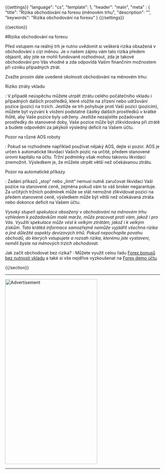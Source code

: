 {{settings}}
  "language": "cs",
  "template": 1,
  "header": "main",
  "meta" : {
    "title": "Rizika obchodování na forexu (měnovém trhu",
    "description": "",
    "keywords": "Rizika obchodování na forexu"
  }
{{/settings}}

<div class="row">
<div class="col-md-9" role="main" markdown="1">

{{section}}

#Rizika obchodování na forexu

Před vstupem na reálný trh je nutno uvědomit si veškerá rizika obsažená v obchodování s cizí měnou. Je v našem zájmu vám tato rizika předem objasnit, aby jste se mohli fundovaně rozhodnout, zda je takové obchodování pro Vás vhodné a zda odpovídá Vašim finančním možnostem při vzniku případných ztrát. 

Zvažte prosím dále uvedené okolnosti obchodování na měnovém trhu:


Riziko ztráty vkladu

:    V případě neúspěchu můžete utrpět ztrátu celého počátečního vkladu i případných dalších prostředků, které vložíte na zřízení nebo udržování pozice (pozic) na trzích. Jestliže se trh pohybuje proti Vaší pozici (pozicím), můžete být vyzvání k vložení podstatné částky dalších prostředků v krátké lhůtě, aby Vaše pozice byly udrženy. Jestliže nezajistíte požadované prostředky do stanovené doby, Vaše pozice může být zlikvidována při ztrátě a budete odpovědni za jakýkoli výsledný deficit na Vašem účtu.


Pozor na různé AOS roboty

:    Pokud se rozhodnete například používat nějaký AOS, dejte si pozor. AOS  je určen k automatické likvidaci Vašich pozic na určité, předem stanovené úrovni kapitálu na účtu. Tržní podmínky však mohou takovou likvidaci znemožnit. Výsledkem je, že můžete utrpět větší než očekávanou ztrátu.

Pozor na automatické příkazy

:    Zadání příkazů „stop“ nebo „limit“ nemusí nutně zaručovat likvidaci Vaší pozice na stanovené ceně, zejména pokud vám to váš broker negarantuje. Za určitých tržních podmínek může se stát nemožné zlikvidovat pozici na předem stanovené ceně, výsledkem může být větší než očekávaná ztráta nebo dokonce deficit na Vašem účtu.

*Vysoký stupeň spekulace obsažený v obchodování na měnovém trhu vzhledem k požadavkům malé marže, může pracovat proti vám, jakož i pro Vás. Využití spekulace může vést k velkým ztrátám, jakož i k velkým ziskům. Tato krátká informace samozřejmě nemůže vyjádřit všechna rizika a jiné důležité aspekty devizových trhů. Pokud nepochopíte povahu obchodů, do kterých vstupujete a rozsah rizika, kterému jste vystaveni, neměli byste na měnových trzích obchodovat.*

Jak začít obchodovat bez rizika?
:    Můžete využít celou řadu [Forex bonusů bez nutnosti vkladu](http://www.forexsrovnavac.cz/forex-bonus-no-deposit-bez-vkladu "Forex bonusy") a také si vše nejdříve vyzkoušenat na [Forex demo účtu](http://www.forexsrovnavac.cz/demo-ucet "Forex demo")


{{/section}}
</div>
<div class="col-md-3" markdown="1">
<!--
<div class="well" markdown="1" style="margin-top: 2.5em">

#### Bonusy na forexu

[500 Kč u plus500](http://www.forexsrovnavac.cz/plus500 "plus500")

[30 USD u xm.com](http://www.forexsrovnavac.cz/xm-xemarkets-com "XM.com")

[25 USD u markets.com](http://www.forexsrovnavac.cz/markets-com-recenze "markets.com")

<br>

#### Binární opce

[Topoption recenze](http://www.forexsrovnavac.cz/topoption "TopOption recenze")

[Stockpair recenze](http://www.forexsrovnavac.cz/stockpair "Stockapair recenze")

[ETX Capital recenze](http://www.forexsrovnavac.cz/etx-capital-zkusenosti "ETX Capital recenze")

[Optiontime recenze](http://www.forexsrovnavac.cz/optiontime "OptionTime recenze")


</div>
-->


- - -

<SCRIPT language='JavaScript1.1' SRC="https://ad.doubleclick.net/ddm/adj/N8017.2070109FOREXSROVNAVAC.CZ/B9072665.122768029;sz=300x600;ord={{@timestamp}}?"></SCRIPT><NOSCRIPT><A HREF="https://ad.doubleclick.net/ddm/jump/N8017.2070109FOREXSROVNAVAC.CZ/B9072665.122768029;sz=300x600;ord={{@timestamp}}?"><IMG SRC="https://ad.doubleclick.net/ddm/ad/N8017.2070109FOREXSROVNAVAC.CZ/B9072665.122768029;sz=300x600;ord={{@timestamp}}?" BORDER=0 WIDTH=300 HEIGHT=600 ALT="Advertisement"></A></NOSCRIPT>

- - -


<!--
<a href="http://blog.forexsrovnavac.cz/plus500cz"  target="_blank">
 <img src="http://blog.forexsrovnavac.cz/wp-content/uploads/2014/10/informace.png" width="" height=""/>
</a>
-->

</div>
</div>
